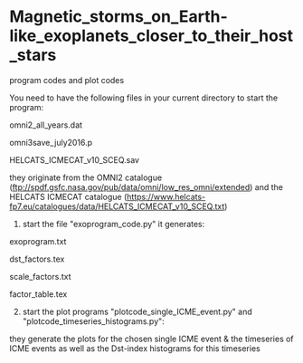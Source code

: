 # Magnetic_storms_on_Earth-like_exoplanets_closer_to_their_host_stars
program codes and plot codes

You need to have the following files in your current directory to start the program:

omni2_all_years.dat

omni3save_july2016.p

HELCATS_ICMECAT_v10_SCEQ.sav

they originate from the OMNI2 catalogue (ftp://spdf.gsfc.nasa.gov/pub/data/omni/low_res_omni/extended) and 
the HELCATS ICMECAT catalogue (https://www.helcats-fp7.eu/catalogues/data/HELCATS_ICMECAT_v10_SCEQ.txt)

1. start the file "exoprogram_code.py"
it generates:

exoprogram.txt

dst_factors.tex

scale_factors.txt

factor_table.tex

2. start the plot programs "plotcode_single_ICME_event.py" and "plotcode_timeseries_histograms.py":

they generate the plots for the chosen single ICME event & the timeseries of ICME events as well as the Dst-index histograms for this timeseries 


